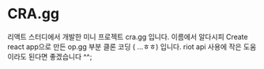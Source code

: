 # CRA.gg

리액트 스터디에서 개발한 미니 프로젝트 cra.gg 입니다.
이름에서 알다시피 Create react app으로 만든 op.gg 부분 클론 코딩 ( ...ㅎㅎ) 입니다.
riot api 사용에 작은 도움이라도 된다면 좋겠습니다 ^^;